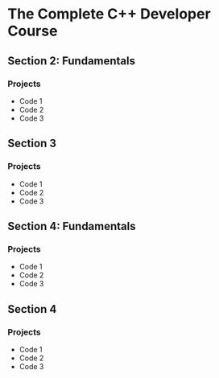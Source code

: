 # The Complete C++ Developer Course

## Section 2: Fundamentals

### Projects

- Code 1
- Code 2
- Code 3

## Section 3

### Projects

- Code 1
- Code 2
- Code 3

## Section 4: Fundamentals

### Projects

- Code 1
- Code 2
- Code 3

## Section 4

### Projects

- Code 1
- Code 2
- Code 3